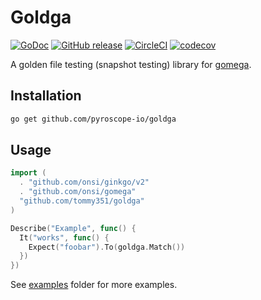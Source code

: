 # Goldga

[![GoDoc](https://godoc.org/github.com/tommy351/goldga?status.svg)](https://godoc.org/github.com/tommy351/goldga) [![GitHub release](https://img.shields.io/github/release/tommy351/goldga.svg)](https://github.com/tommy351/goldga/releases) [![CircleCI](https://circleci.com/gh/tommy351/goldga/tree/master.svg?style=svg)](https://circleci.com/gh/tommy351/goldga/tree/master) [![codecov](https://codecov.io/gh/tommy351/goldga/branch/master/graph/badge.svg)](https://codecov.io/gh/tommy351/goldga)

A golden file testing (snapshot testing) library for [gomega](http://onsi.github.io/gomega/).

## Installation

```sh
go get github.com/pyroscope-io/goldga
```

## Usage

```go
import (
  . "github.com/onsi/ginkgo/v2"
  . "github.com/onsi/gomega"
  "github.com/tommy351/goldga"
)

Describe("Example", func() {
  It("works", func() {
    Expect("foobar").To(goldga.Match())
  })
})
```

See [examples](examples) folder for more examples.
